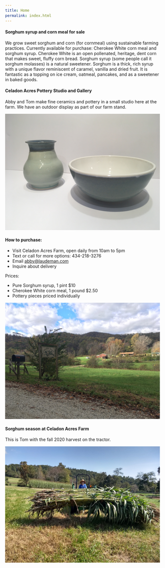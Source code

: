 ```yaml
---
title: Home
permalink: index.html
---
```


#### Sorghum syrup and corn meal for sale

We grow sweet sorghum and corn (for cornmeal) using sustainable farming practices. Currently available for
purchase: Cherokee White corn meal and sorghum syrup. Cherokee White is an open pollenated, heritage, dent
corn that makes sweet, fluffy corn bread. Sorghum syrup (some people call it sorghum molasses) is a natural
sweetener. Sorghum is a thick, rich syrup with a unique flavor reminiscent of caramel, vanilla and dried
fruit. It is fantastic as a topping on ice cream, oatmeal, pancakes, and as a sweetener in baked goods.

#### Celadon Acres Pottery Studio and Gallery

Abby and Tom make fine ceramics and pottery in a small studio here at the farm. We have an outdoor display as part of our farm stand. 

![](/image/IMG_1439.JPG)

#### How to purchase:

- Visit Celadon Acres Farm, open daily from 10am to 5pm
- Text or call for more options: 434-218-3276
- Email <abby@laudeman.com>
- Inquire about delivery

Prices:

- Pure Sorghum syrup, 1 pint $10
- Cherokee White corn meal, 1 pound $2.50
- Pottery pieces priced individually

![](/image/IMG_1318.JPG)

#### Sorghum season at Celadon Acres Farm

This is Tom with the fall 2020 harvest on the tractor.

![](/image/IMG_20201004_114716271_HDR.jpg)



